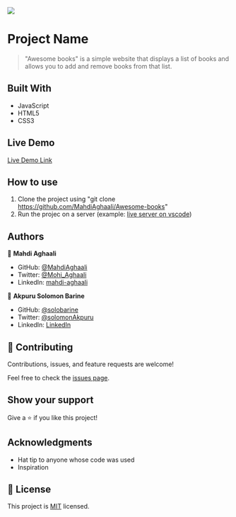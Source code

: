 ![](https://img.shields.io/badge/Microverse-blueviolet)

# Project Name

> "Awesome books" is a simple website that displays a list of books and allows you to add and remove books from that list.


## Built With

- JavaScript
- HTML5
- CSS3

## Live Demo

[Live Demo Link](https://mahdiaghaali.github.io/Awesome-books/)

## How to use

1. Clone the project using "git clone https://github.com/MahdiAghaali/Awesome-books"
2. Run the projec on a server (example: [live server on vscode](https://marketplace.visualstudio.com/items?itemName=ritwickdey.LiveServer))

## Authors

👤 **Mahdi Aghaali**

- GitHub: [@MahdiAghaali](https://github.com/MahdiAghaali)
- Twitter: [@Mohi_Aghaali](https://twitter.com/Mohi_Aghaali)
- LinkedIn: [mahdi-aghaali](https://www.linkedin.com/in/mahdi-aghaali/)

👤 **Akpuru Solomon Barine**

- GitHub: [@solobarine](https://github.com/solobarine)
- Twitter: [@solomonAkpuru](https://twitter.com/solomon-Akpuru)
- LinkedIn: [LinkedIn](https://www.linkedin.com/in/solomonAkpuru/)

## 🤝 Contributing

Contributions, issues, and feature requests are welcome!

Feel free to check the [issues page](../../issues/).

## Show your support

Give a ⭐️ if you like this project!

## Acknowledgments

- Hat tip to anyone whose code was used
- Inspiration

## 📝 License

This project is [MIT](./LICENSE) licensed.
